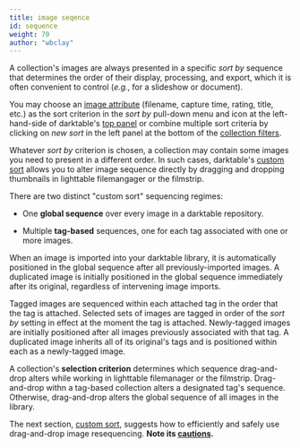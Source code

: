 ```yaml
---
title: image seqence
id: sequence
weight: 70
author: "wbclay"
---
```


A collection's images are always presented in a specific _sort by_ sequence that determines the order of their display, processing, and export, which it is often convenient to control  (_e.g._, for a slideshow or document).

You may choose an [image attribute](../../module-reference/utility-modules/shared/collections/#filtering-attributes) (filename, capture time, rating, title, etc.) as the sort criterion in the _sort by_ pull-down menu and icon at the left-hand-side of darktable's [top panel](../../../overview/user-interface/top-panel/) or combine multiple sort criteria by clicking on _new sort_ in the left panel at the bottom of the  [collection filters](../../module-reference/utility-modules/shared/collection-filters/#sorting).

Whatever _sort by_ criterion is chosen, a collection may contain some images you need to present in a different order. In such cases, darktable's [custom sort](../../lighttable/digital-asset-management/custom-sort.md) allows you to alter image sequence directly by dragging and dropping thumbnails in lighttable filemangager or the filmstrip.

There are two distinct "custom sort" sequencing regimes:

- One __global sequence__ over every image in a darktable repository.

- Multiple __tag-based__ sequences, one for each tag associated with one or more images.

When an image is imported into your darktable library, it is automatically positioned in the global sequence after all previously-imported images. A duplicated image is initially positioned in the global sequence immediately after its original, regardless of intervening image imports.

Tagged images are sequenced within each attached tag in the order that the tag is attached. Selected sets of images are tagged in order of the _sort by_ setting in effect at the moment the tag is attached. Newly-tagged images are initially positioned after all images previously associated with that tag. A duplicated image inherits all of its original's tags and is positioned within each as a newly-tagged image.

A collection's __selection criterion__ determines which sequence drag-and-drop alters while working in lighttable filemanager or the filmstrip. Drag-and-drop withn a tag-based collection alters a designated tag's sequence. Otherwise, drag-and-drop alters the global sequence of all images in the library.

The next section, [custom sort](../../lighttable/digital-asset-management/custom-sort.md), suggests how to efficiently and safely use drag-and-drop image resequencing. __Note its [cautions](./custom-sort.md#cautions).__
